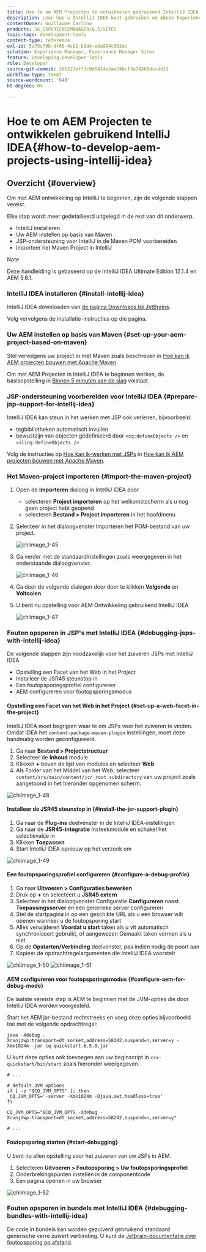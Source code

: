 ```yaml
---
title: Hoe te om AEM Projecten te ontwikkelen gebruikend IntelliJ IDEA
description: Leer hoe u IntelliJ IDEA kunt gebruiken om Adobe Experience Manager-projecten te ontwikkelen.
contentOwner: Guillaume Carlino
products: SG_EXPERIENCEMANAGER/6.5/SITES
topic-tags: development-tools
content-type: reference
exl-id: 5a79c79b-df65-4cb2-b9d4-eda994c992ec
solution: Experience Manager, Experience Manager Sites
feature: Developing,Developer Tools
role: Developer
source-git-commit: 305227eff3c0d6414a5ae74bcf3a74309dccdd13
workflow-type: tm+mt
source-wordcount: '640'
ht-degree: 0%

---
```


# Hoe te om AEM Projecten te ontwikkelen gebruikend IntelliJ IDEA{#how-to-develop-aem-projects-using-intellij-idea}

## Overzicht {#overview}

Om met AEM ontwikkeling op IntelliJ te beginnen, zijn de volgende stappen vereist.

Elke stap wordt meer gedetailleerd uitgelegd in de rest van dit onderwerp.

* IntelliJ installeren
* Uw AEM instellen op basis van Maven
* JSP-ondersteuning voor IntelliJ in de Maven POM voorbereiden
* Importeer het Maven Project in IntelliJ

>[!NOTE]
>
>Deze handleiding is gebaseerd op de IntelliJ IDEA Ultimate Edition 12.1.4 en AEM 5.6.1.

### IntelliJ IDEA installeren {#install-intellij-idea}

IntelliJ IDEA downloaden van [de pagina Downloads bij JetBrains](https://www.jetbrains.com/idea/download/).

Volg vervolgens de installatie-instructies op die pagina.

### Uw AEM instellen op basis van Maven {#set-up-your-aem-project-based-on-maven}

Stel vervolgens uw project in met Maven zoals beschreven in [Hoe kan ik AEM projecten bouwen met Apache Maven](/help/sites-developing/ht-projects-maven.md).

Om met AEM Projecten in IntelliJ IDEA te beginnen werken, de basisopstelling in [Binnen 5 minuten aan de slag](https://maven.apache.org/guides/getting-started/maven-in-five-minutes.html) volstaat.

### JSP-ondersteuning voorbereiden voor IntelliJ IDEA {#prepare-jsp-support-for-intellij-idea}

IntelliJ IDEA kan steun in het werken met JSP ook verlenen, bijvoorbeeld:

* tagbibliotheken automatisch invullen
* bewustzijn van objecten gedefinieerd door `<cq:defineObjects />` en `<sling:defineObjects />`

Volg de instructies op [Hoe kan ik-werken met JSPs](/help/sites-developing/ht-projects-maven.md#how-to-work-with-jsps) in [Hoe kan ik AEM projecten bouwen met Apache Maven](/help/sites-developing/ht-projects-maven.md).

### Het Maven-project importeren {#import-the-maven-project}

1. Open de **Importeren** dialoog in IntelliJ IDEA door

   * selecteren **Project importeren** op het welkomstscherm als u nog geen project hebt geopend
   * selecteren **Bestand > Project importeren** in het hoofdmenu

1. Selecteer in het dialoogvenster Importeren het POM-bestand van uw project.

   ![chlimage_1-45](assets/chlimage_1-45a.png)

1. Ga verder met de standaardinstellingen zoals weergegeven in het onderstaande dialoogvenster.

   ![chlimage_1-46](assets/chlimage_1-46a.png)

1. Ga door de volgende dialogen door door te klikken **Volgende** en **Voltooien**.
1. U bent nu opstelling voor AEM Ontwikkeling gebruikend IntelliJ IDEA

   ![chlimage_1-47](assets/chlimage_1-47a.png)

### Fouten opsporen in JSP&#39;s met IntelliJ IDEA {#debugging-jsps-with-intellij-idea}

De volgende stappen zijn noodzakelijk voor het zuiveren JSPs met IntelliJ IDEA

* Opstelling een Facet van het Web in het Project
* Installeer de JSR45 steunstop in
* Een foutopsporingsprofiel configureren
* AEM configureren voor foutopsporingsmodus

#### Opstelling een Facet van het Web in het Project {#set-up-a-web-facet-in-the-project}

IntelliJ IDEA moet begrijpen waar te om JSPs voor het zuiveren te vinden. Omdat IDEA het `content-package-maven-plugin` instellingen, moet deze handmatig worden geconfigureerd.

1. Ga naar **Bestand > Projectstructuur**
1. Selecteer de **Inhoud** module
1. Klikken **+** boven de lijst van modules en selecteer **Web**
1. Als Folder van het Middel van het Web, selecteer `content/src/main/content/jcr_root subdirectory` van uw project zoals aangetoond in het hieronder opgenomen scherm.

![chlimage_1-48](assets/chlimage_1-48a.png)

#### Installeer de JSR45 steunstop in {#install-the-jsr-support-plugin}

1. Ga naar de **Plug-ins** deelvenster in de IntelliJ IDEA-instellingen
1. Ga naar de **JSR45-integratie** Insteekmodule en schakel het selectievakje in
1. Klikken **Toepassen**
1. Start IntelliJ IDEA opnieuw op het verzoek om

![chlimage_1-49](assets/chlimage_1-49a.png)

#### Een foutopsporingsprofiel configureren {#configure-a-debug-profile}

1. Ga naar **Uitvoeren > Configuraties bewerken**
1. Druk op **+** en selecteert u **JSR45 extern**
1. Selecteer in het dialoogvenster Configuratie **Configureren** naast **Toepassingsserver** en een generieke server configureren
1. Stel de startpagina in op een geschikte URL als u een browser wilt openen wanneer u de foutopsporing start
1. Alles verwijderen **Voordat u start** taken als u vlt automatisch synchroniseert gebruikt, of aangewezen Gemaakt taken vormen als u niet
1. Op de **Opstarten/Verbinding** deelvenster, pas indien nodig de poort aan
1. Kopieer de opdrachtregelargumenten die IntelliJ IDEA voorstelt

![chlimage_1-50](assets/chlimage_1-50a.png) ![chlimage_1-51](assets/chlimage_1-51a.png)

#### AEM configureren voor foutopsporingsmodus {#configure-aem-for-debug-mode}

De laatste vereiste stap is AEM te beginnen met de JVM-opties die door IntelliJ IDEA worden voorgesteld.

Start het AEM jar-bestand rechtstreeks en voeg deze opties bijvoorbeeld toe met de volgende opdrachtregel:

`java -Xdebug -Xrunjdwp:transport=dt_socket,address=58242,suspend=n,server=y -Xmx1024m -jar cq-quickstart-6.5.0.jar`

U kunt deze opties ook toevoegen aan uw beginscript in `crx-quickstart/bin/start` zoals hieronder weergegeven.

```shell
# ...

# default JVM options
if [ -z "$CQ_JVM_OPTS" ]; then
 CQ_JVM_OPTS='-server -Xmx1024m -Djava.awt.headless=true'
fi

CQ_JVM_OPTS="$CQ_JVM_OPTS -Xdebug -Xrunjdwp:transport=dt_socket,address=58242,suspend=n,server=y"

# ...
```

#### Foutopsporing starten {#start-debugging}

U bent nu allen opstelling voor het zuiveren van uw JSPs in AEM.

1. Selecteren **Uitvoeren > Foutopsporing > Uw foutopsporingsprofiel**
1. Onderbrekingspunten instellen in de componentcode
1. Een pagina openen in uw browser

![chlimage_1-52](assets/chlimage_1-52a.png)

### Fouten opsporen in bundels met IntelliJ IDEA {#debugging-bundles-with-intellij-idea}

De code in bundels kan worden gezuiverd gebruikend standaard generische verre zuivert verbinding. U kunt de [Jetbrain-documentatie over foutopsporing op afstand](https://www.jetbrains.com/help/idea/remote-debugging-with-product.html#remote-interpreter).

